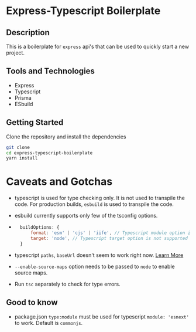 # Express-Typescript Boilerplate

## Description

This is a boilerplate for `express` api's that can be used to quickly start a new project.

## Tools and Technologies

- Express
- Typescript
- Prisma
- ESbuild

## Getting Started

Clone the repository and install the dependencies

```bash
git clone
cd express-typescript-boilerplate
yarn install
```

# Caveats and Gotchas

- typescript is used for type checking only. It is not used to transpile the code. For production builds, `esbuild` is used to transpile the code.
- esbuild currently supports only few of the tsconfig options.
- ```mjs
    buildOptions: {
        format: 'esm' | 'cjs' | 'iife', // Typescript module option is not supported
        target: 'node', // Typescript target option is not supported
    }
  ```
- typescript `paths`, `baseUrl` doesn't seem to work right now. [Learn More](https://esbuild.github.io/content-types/#no-type-system)

- `--enable-source-maps` option needs to be passed to `node` to enable source maps.

- Run `tsc` separately to check for type errors.

## Good to know

- package.json `type:module` must be used for typescript `module: 'esnext'` to work. Default is `commonjs`.
